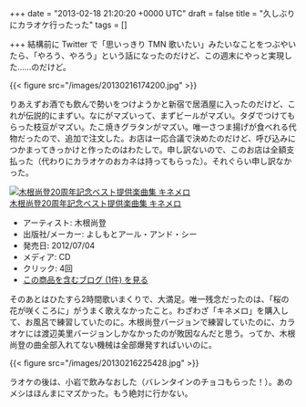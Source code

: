 
+++
date = "2013-02-18 21:20:20 +0000 UTC"
draft = false
title = "久しぶりにカラオケ行ったった"
tags = []

+++
結構前に Twitter で「思いっきり TMN 歌いたい」みたいなことをつぶやいたら、「やろう、やろう」という話になったのだけど、この週末にやっと実現した……のだけど。

{{< figure src="/images/20130216174200.jpg"  >}}

りあえずお酒でも飲んで勢いをつけようかと新宿で居酒屋に入ったのだけど、これが伝説的にまずい。なにがマズいって、まずビールがマズい。タダでつけてもらった枝豆がマズい。たこ焼きグラタンがマズい。唯一さつま揚げが食べれる代物だったので、追加で注文した。お店は一応合議で決めたのだけど、呼び込みにつかまってきっかけと作ったのはわたしで。申し訳ないので、このお店は全額支払った（代わりにカラオケのおカネは持ってもらった）。それぐらい申し訳なかった。<div class="hatena-asin-detail"><a href="http://www.amazon.co.jp/exec/obidos/ASIN/B007TMNGUI/bestylesnet-22/"><img src="http://ecx.images-amazon.com/images/I/4178v0mhM5L._SL160_.jpg" class="hatena-asin-detail-image" alt="木根尚登20周年記念ベスト提供楽曲集 キネメロ" title="木根尚登20周年記念ベスト提供楽曲集 キネメロ"/></a><div class="hatena-asin-detail-info"><a href="http://www.amazon.co.jp/exec/obidos/ASIN/B007TMNGUI/bestylesnet-22/">木根尚登20周年記念ベスト提供楽曲集 キネメロ</a><ul><li><span class="hatena-asin-detail-label">アーティスト:</span> 木根尚登</li><li><span class="hatena-asin-detail-label">出版社/メーカー:</span> よしもとアール・アンド・シー</li><li><span class="hatena-asin-detail-label">発売日:</span> 2012/07/04</li><li><span class="hatena-asin-detail-label">メディア:</span> CD</li><li> <span class="hatena-asin-detail-label">クリック</span>: 4回</li><li><a href="http://d.hatena.ne.jp/asin/B007TMNGUI/bestylesnet-22" target="_blank">この商品を含むブログ (1件) を見る</a></li></ul></div><div class="hatena-asin-detail-foot"></div></div>そのあとはひたすら2時間歌いまくりで、大満足。唯一残念だったのは、「桜の花が咲くころに」がうまく歌えなかったこと。わざわざ「キネメロ」を購入して、お風呂で練習していたのに。木根尚登バージョンで練習していたのに、カラオケには渡辺美里バージョンしかなかったのが敗因なんだと思う。ってか、木根尚登の曲全部入れてない機械は全部爆発すればいいのに。

{{< figure src="/images/20130216225428.jpg"  >}}

ラオケの後は、小岩で飲みなおした（バレンタインのチョコもらった！）。あのメシはほんまにマズかった。もう絶対に行かない。


